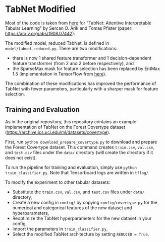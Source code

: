 # TabNet Modified

Most of the code is taken from [here](https://github.com/google-research/google-research/tree/master/tabnet) for "TabNet: Attentive Interpretable Tabular Learning" by Sercan O. Arik and Tomas Pfister (paper: https://arxiv.org/abs/1908.07442).

The modified model, reduced TabNet, is defined in `model/tabnet_reduced.py`. There are two modifications:
* there is now 1 shared feature transformer and 1 decision-dependent feature transformer (from 2 and 2 before respectively), and
* the SparseMax mask for feature selection has been replaced by EntMax 1.5 (implementation in TensorFlow from [here](https://gist.github.com/justheuristic/60167e77a95221586be315ae527c3cbd)).

The combination of these modifications has improved the performance of TabNet with fewer parameters, particularly with a sharper mask for feature selection.

## Training and Evaluation

As in the original repository, this repository contains an example implementation of TabNet on the Forest Covertype dataset (https://archive.ics.uci.edu/ml/datasets/covertype). 

First, run `python download_prepare_covertype.py` to download and prepare the Forest Covertype dataset.
This command creates `train.csv`, `val.csv`, and `test.csv` files under the `data/` directory (will create the directory if it does not exist).

To run the pipeline for training and evaluation, simply use `python train_classifier.py`. Note that Tensorboard logs are written in `tflog/`.

To modify the experiment to other tabular datasets:
- Substitute the `train.csv`, `val.csv`, and `test.csv` files under `data/` directory,
- Create a new config in `config/` by copying `config/covertype.py` for the numerical and categorical features of the new dataset and hyperparameters,
- Reoptimize the TabNet hyperparameters for the new dataset in your config,
- Import the parameters in `train_classifier.py`,
- Select the modified TabNet architecture by setting `REDUCED = True`.
